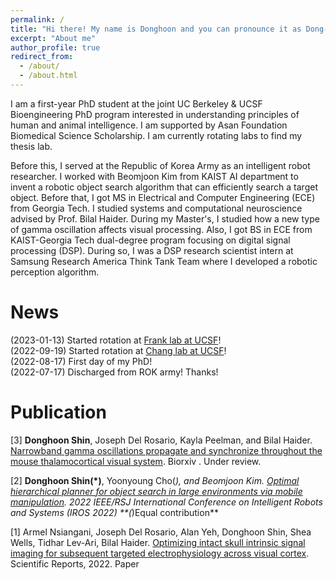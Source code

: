 ```yaml
---
permalink: /
title: "Hi there! My name is Donghoon and you can pronounce it as Dong-Who-n"
excerpt: "About me"
author_profile: true
redirect_from: 
  - /about/
  - /about.html
---
```


I am a first-year PhD student at the joint UC Berkeley & UCSF Bioengineering PhD program interested in understanding principles of human and animal intelligence. I am supported by Asan Foundation Biomedical Science Scholarship. I am currently rotating labs to find my thesis lab.

Before this, I served at the Republic of Korea Army as an intelligent robot researcher. I worked with Beomjoon Kim from KAIST AI department to invent a robotic object search algorithm that can efficiently search a target object. Before that, I got MS in Electrical and Computer Engineering (ECE) from Georgia Tech. I studied systems and computational neuroscience advised by Prof. Bilal Haider. During my Master's, I studied how a new type of gamma oscillation affects visual processing. Also, I got BS in ECE from KAIST-Georgia Tech dual-degree program focusing on digital signal processing (DSP). During so, I was a DSP research scientist intern at Samsung Research America Think Tank Team where I developed a robotic perception algorithm.

News
======
(2023-01-13) Started rotation at [Frank lab at UCSF](https://franklab.ucsf.edu/)!\
(2022-09-19) Started rotation at [Chang lab at UCSF](https://changlab.ucsf.edu/)!\
(2022-08-17) First day of my PhD! \
(2022-07-17) Discharged from ROK army! Thanks! 


Publication
======
[3] **Donghoon Shin**, Joseph Del Rosario, Kayla Peelman, and Bilal Haider. [Narrowband gamma oscillations propagate and synchronize throughout the mouse thalamocortical visual system](https://www.biorxiv.org/content/10.1101/2022.05.19.491028v1). Biorxiv . Under review. 

[2] **Donghoon Shin(*)**, Yoonyoung Cho(*), and Beomjoon Kim. [Optimal hierarchical planner for object search in large environments via mobile manipulation](https://drive.google.com/file/d/1Sm2VHC4giK4cPEOs-aHkD5-on-sibzuq/view?usp=sharing). 2022 IEEE/RSJ International Conference on Intelligent Robots and Systems (IROS 2022) **(*)Equal contribution** 

[1] Armel Nsiangani, Joseph Del Rosario, Alan Yeh, Donghoon Shin, Shea Wells, Tidhar Lev-Ari, Bilal Haider. [Optimizing intact skull intrinsic signal imaging for subsequent targeted electrophysiology across visual cortex](https://www.nature.com/articles/s41598-022-05932-2). Scientific Reports, 2022. Paper 